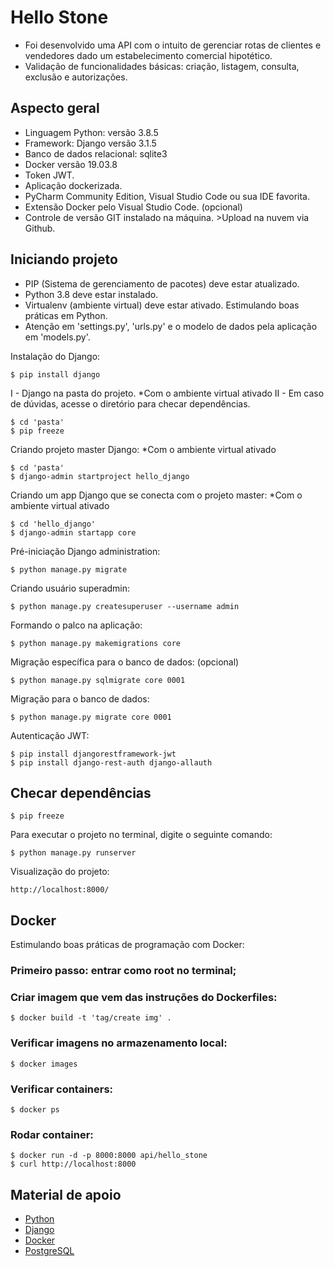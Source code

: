 # Hello Stone
* Foi desenvolvido uma API com o intuito de gerenciar rotas de clientes e vendedores dado um estabelecimento comercial hipotético.
* Validação de funcionalidades básicas: criação, listagem, consulta, exclusão e autorizações.

## Aspecto geral
* Linguagem Python: versão 3.8.5
* Framework: Django versão 3.1.5
* Banco de dados relacional: sqlite3
* Docker versão 19.03.8
* Token JWT.
* Aplicação dockerizada.
* PyCharm Community Edition, Visual Studio Code ou sua IDE favorita.
* Extensão Docker pelo Visual Studio Code. (opcional)
* Controle de versão GIT instalado na máquina. >Upload na nuvem via Github.


## Iniciando projeto
* PIP (Sistema de gerenciamento de pacotes) deve estar atualizado.
* Python 3.8 deve estar instalado.
* Virtualenv (ambiente virtual) deve estar ativado. Estimulando boas práticas em Python.
* Atenção em 'settings.py', 'urls.py' e o modelo de dados pela aplicação em 'models.py'.

Instalação do Django:
```shell script
$ pip install django
```

I - Django na pasta do projeto. *Com o ambiente virtual ativado
II - Em caso de dúvidas, acesse o diretório para checar dependências.
```shell script
$ cd 'pasta'
$ pip freeze
```

Criando projeto master Django: *Com o ambiente virtual ativado
```shell script
$ cd 'pasta'
$ django-admin startproject hello_django
```

Criando um app Django que se conecta com o projeto master: *Com o ambiente virtual ativado
```shell script
$ cd 'hello_django'
$ django-admin startapp core
```

Pré-iniciação Django administration:
```shell script
$ python manage.py migrate
```

Criando usuário superadmin:
```shell script
$ python manage.py createsuperuser --username admin  
```

Formando o palco na aplicação:
```shell script
$ python manage.py makemigrations core
```

Migração específica para o banco de dados: (opcional)
```shell script
$ python manage.py sqlmigrate core 0001
```

Migração para o banco de dados:
```shell script
$ python manage.py migrate core 0001
```

Autenticação JWT:
```shell script
$ pip install djangorestframework-jwt
$ pip install django-rest-auth django-allauth
```


## Checar dependências
```shell script
$ pip freeze
```

Para executar o projeto no terminal, digite o seguinte comando:

```shell script
$ python manage.py runserver 
```

Visualização do projeto:

```
http://localhost:8000/
```


## Docker
Estimulando boas práticas de programação com Docker:

### Primeiro passo: entrar como root no terminal;

### Criar imagem que vem das instruções do Dockerfiles:
```shell script
$ docker build -t 'tag/create img' .
```

### Verificar imagens no armazenamento local:
```shell script
$ docker images
```

### Verificar containers:
```shell script
$ docker ps
```

### Rodar container:
```shell script
$ docker run -d -p 8000:8000 api/hello_stone
$ curl http://localhost:8000
```


## Material de apoio
* [Python](https://docs.python.org/3.8)
* [Django](https://docs.djangoproject.com)
* [Docker](https://docs.docker.com)
* [PostgreSQL](https://www.postgresql.org/docs)
